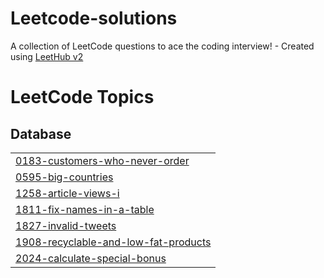 # Leetcode-solutions
A collection of LeetCode questions to ace the coding interview! - Created using [LeetHub v2](https://github.com/arunbhardwaj/LeetHub-2.0)

<!---LeetCode Topics Start-->
# LeetCode Topics
## Database
|  |
| ------- |
| [0183-customers-who-never-order](https://github.com/AGoetzee/Leetcode-solutions/tree/master/0183-customers-who-never-order) |
| [0595-big-countries](https://github.com/AGoetzee/Leetcode-solutions/tree/master/0595-big-countries) |
| [1258-article-views-i](https://github.com/AGoetzee/Leetcode-solutions/tree/master/1258-article-views-i) |
| [1811-fix-names-in-a-table](https://github.com/AGoetzee/Leetcode-solutions/tree/master/1811-fix-names-in-a-table) |
| [1827-invalid-tweets](https://github.com/AGoetzee/Leetcode-solutions/tree/master/1827-invalid-tweets) |
| [1908-recyclable-and-low-fat-products](https://github.com/AGoetzee/Leetcode-solutions/tree/master/1908-recyclable-and-low-fat-products) |
| [2024-calculate-special-bonus](https://github.com/AGoetzee/Leetcode-solutions/tree/master/2024-calculate-special-bonus) |
<!---LeetCode Topics End-->